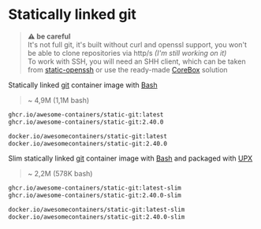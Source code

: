 # Statically linked git

> **⚠️ be careful**  
> It's not full git, it's built without curl and openssl support, you won't
> be able to clone repositories via http/s _(I'm still working on it)_  
> To work with SSH, you will need an SHH client, which can be taken
> from [static-openssh] or use the ready-made [CoreBox] solution

Statically linked [git] container image with [Bash]

> ~ 4,9M (1,1M bash)

```bash
ghcr.io/awesome-containers/static-git:latest
ghcr.io/awesome-containers/static-git:2.40.0

docker.io/awesomecontainers/static-git:latest
docker.io/awesomecontainers/static-git:2.40.0
```

Slim statically linked [git] container image with [Bash] and packaged with [UPX]

> ~ 2,2M (578K bash)

```bash
ghcr.io/awesome-containers/static-git:latest-slim
ghcr.io/awesome-containers/static-git:2.40.0-slim

docker.io/awesomecontainers/static-git:latest-slim
docker.io/awesomecontainers/static-git:2.40.0-slim
```

[git]: https://github.com/git/git
[Bash]: https://github.com/awesome-containers/static-bash
[UPX]: https://upx.github.io/
[CoreBox]: https://github.com/awesome-containers/corebox
[static-openssh]: https://github.com/awesome-containers/static-openssh

<!--
```bash
image="localhost/${PWD##*/}"

podman build -t "$image:latest" .
podman build -t "$image:latest-slim" -f Containerfile-slim \
  --build-arg STATIC_GIT_IMAGE="$image" \
  --build-arg STATIC_GIT_VERSION=latest --no-cache .

echo "$image:latest"
podman inspect "$image:latest" | jq '.[].Size' | numfmt --to=iec
echo "$image:latest-slim"
podman inspect "$image:latest-slim" | jq '.[].Size' | numfmt --to=iec

```
-->
